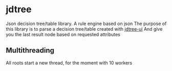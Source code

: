 # jdtree
Json decision tree/table library.
A rule engine based on json 
The purpose of this library is to parse a decision tree/table 
created with [jdtree-ui](https://github/mattskinosix/jdtree-ui)
And give you the last result node based on requested attributes 


## Multithreading 

All roots start a new thread, for the moment with 10 workers


 
